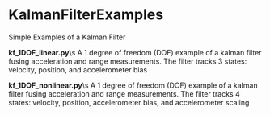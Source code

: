 # KalmanFilterExamples
Simple Examples of a Kalman Filter

**kf_1DOF_linear.py**\s
A 1 degree of freedom (DOF) example of a kalman filter fusing acceleration and range measurements. The filter tracks 3 states: velocity, position, and accelerometer bias

**kf_1DOF_nonlinear.py**\s
A 1 degree of freedom (DOF) example of a kalman filter fusing acceleration and range measurements. The filter tracks 4 states: velocity, position, accelerometer bias, and accelerometer scaling

